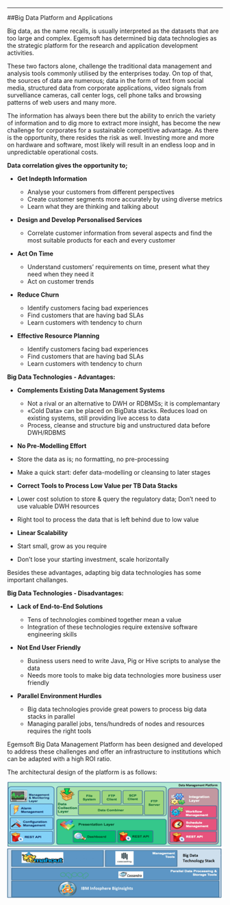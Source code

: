 - - -
##Big Data Platform and Applications

Big data, as the name recalls, is usually interpreted as the datasets that are too large and complex. Egemsoft has determined big data technologies as the strategic platform for the research and application development activities.  

These two factors alone, challenge the traditional data management and analysis tools commonly utilised by the enterprises today. On top of that, the sources of data are numerous; data in the form of text from social media, structured data from corporate applications, video signals from survelliance cameras, call center logs, cell phone talks and browsing patterns of web users and many more.

The information has always been there but the ability to enrich the variety of information and to dig more to extract more insight, has become the new challenge for corporates for a sustainable competitive advantage. As there is the opportunity, there resides the risk as well. Investing more and more on hardware and software, most likely will result in an endless loop and in unpredictable operational costs.

**Data correlation gives the opportunity to;**

- **Get Indepth Information**

	- Analyse your customers from different perspectives
	- Create customer segments more accurately by using diverse metrics
	- Learn what they are thinking and talking about

- **Design and Develop Personalised Services**

	- Correlate customer information from several aspects and find the most suitable products for each and every customer

- **Act On Time**

	- Understand customers’ requirements on time, present what they need when they need it
	- Act on customer trends

- **Reduce Churn**

	- Identify customers facing bad experiences
	- Find customers that are having bad SLAs
	- Learn customers with tendency to churn

- **Effective Resource Planning**

	- Identify customers facing bad experiences
	- Find customers that are having bad SLAs
	- Learn customers with tendency to churn


**Big Data Technologies - Advantages:**

- **Complements Existing Data Management Systems**

	- Not a rival or an alternative to DWH or RDBMSs; it is complemantary
	- «Cold Data» can be placed on BigData stacks. Reduces load on existing systems, still providing live access to data
	- Process, cleanse and structure big and unstructured data before DWH/RDBMS

- **No Pre-Modelling Effort**

- Store the data as is; no formatting, no pre-processing
- Make a quick start: defer data-modelling or cleansing to later stages  

- **Correct Tools to Process Low Value per TB Data Stacks**

- Lower cost solution to store & query the regulatory data; Don’t need to use valuable DWH resources
- Right tool to process the data that is left behind due to low value

- **Linear Scalability**

- Start small, grow as you require
- Don’t lose your starting investment, scale horizontally

Besides these advantages, adapting big data technologies has some important challanges.

**Big Data Technologies - Disadvantages:**

- **Lack of End-to-End Solutions**

	- Tens of technologies combined together mean a value
	- Integration of these technologies require extensive software engineering skills

- **Not End User Friendly**

	- Business users need to write Java, Pig or Hive scripts to analyse the data
	- Needs more tools to make big data technologies more business user friendly

- **Parallel Environment Hurdles**

	- Big data technologies provide great powers to process big data stacks in parallel
	- Managing parallel jobs, tens/hundreds of nodes and resources requires the right tools

Egemsoft Big Data Management Platform has been designed and developed to address these challenges and offer an infrastructure to institutions which can be adapted with a high ROI ratio.

The architectural design of the platform is as follows:


![BigData](images/uploads/page/en/BigData.png)
